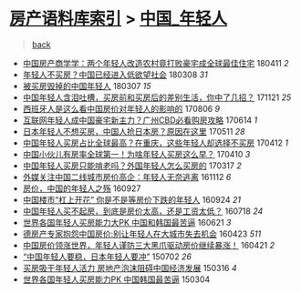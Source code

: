 [房产语料库索引](../../README.md)  > [中国_年轻人](中国_年轻人.md)
====
> [back](../README.md)

- [中国房产商学学：两个年轻人改造农村竟打败豪宅成全球最佳住宅](http://jkwz.applinzi.com/ittc/7090687262453138448.html#%E4%B8%AD%E5%9B%BD%E6%88%BF%E4%BA%A7%E5%95%86%E5%AD%A6%E5%AD%A6%EF%BC%9A%E4%B8%A4%E4%B8%AA%E5%B9%B4%E8%BD%BB%E4%BA%BA%E6%94%B9%E9%80%A0%E5%86%9C%E6%9D%91%E7%AB%9F%E6%89%93%E8%B4%A5%E8%B1%AA%E5%AE%85%E6%88%90%E5%85%A8%E7%90%83%E6%9C%80%E4%BD%B3%E4%BD%8F%E5%AE%85) 180411 *2* 
- [年轻人不买房？中国已经进入低欲望社会](http://jkwz.applinzi.com/ittc/7078041648082977803.html#%E5%B9%B4%E8%BD%BB%E4%BA%BA%E4%B8%8D%E4%B9%B0%E6%88%BF%EF%BC%9F%E4%B8%AD%E5%9B%BD%E5%B7%B2%E7%BB%8F%E8%BF%9B%E5%85%A5%E4%BD%8E%E6%AC%B2%E6%9C%9B%E7%A4%BE%E4%BC%9A) 180308 *31* 
- [被买房毁掉的中国年轻人](http://jkwz.applinzi.com/ittc/7077796370331468816.html#%E8%A2%AB%E4%B9%B0%E6%88%BF%E6%AF%81%E6%8E%89%E7%9A%84%E4%B8%AD%E5%9B%BD%E5%B9%B4%E8%BD%BB%E4%BA%BA) 180307 *15* 
- [中国年轻人含泪吐槽，买房前和买房后的差别生活，你中了几招？](http://jkwz.applinzi.com/ittc/7038414229726561296.html#%E4%B8%AD%E5%9B%BD%E5%B9%B4%E8%BD%BB%E4%BA%BA%E5%90%AB%E6%B3%AA%E5%90%90%E6%A7%BD%EF%BC%8C%E4%B9%B0%E6%88%BF%E5%89%8D%E5%92%8C%E4%B9%B0%E6%88%BF%E5%90%8E%E7%9A%84%E5%B7%AE%E5%88%AB%E7%94%9F%E6%B4%BB%EF%BC%8C%E4%BD%A0%E4%B8%AD%E4%BA%86%E5%87%A0%E6%8B%9B%EF%BC%9F) 171121 *25* 
- [西班牙人是这么看中国房价对年轻人的影响的](http://jkwz.applinzi.com/ittc/6998811833216271377.html#%E8%A5%BF%E7%8F%AD%E7%89%99%E4%BA%BA%E6%98%AF%E8%BF%99%E4%B9%88%E7%9C%8B%E4%B8%AD%E5%9B%BD%E6%88%BF%E4%BB%B7%E5%AF%B9%E5%B9%B4%E8%BD%BB%E4%BA%BA%E7%9A%84%E5%BD%B1%E5%93%8D%E7%9A%84) 170806 *9* 
- [互联网年轻人成中国豪宅新主力？广州CBD必看购房攻略](http://jkwz.applinzi.com/ittc/6978964257335952389.html#%E4%BA%92%E8%81%94%E7%BD%91%E5%B9%B4%E8%BD%BB%E4%BA%BA%E6%88%90%E4%B8%AD%E5%9B%BD%E8%B1%AA%E5%AE%85%E6%96%B0%E4%B8%BB%E5%8A%9B%EF%BC%9F%E5%B9%BF%E5%B7%9ECBD%E5%BF%85%E7%9C%8B%E8%B4%AD%E6%88%BF%E6%94%BB%E7%95%A5) 170614 *1* 
- [日本年轻人不想买房，中国人抢日本房？原因在这里](http://jkwz.applinzi.com/ittc/6966361304846566404.html#%E6%97%A5%E6%9C%AC%E5%B9%B4%E8%BD%BB%E4%BA%BA%E4%B8%8D%E6%83%B3%E4%B9%B0%E6%88%BF%EF%BC%8C%E4%B8%AD%E5%9B%BD%E4%BA%BA%E6%8A%A2%E6%97%A5%E6%9C%AC%E6%88%BF%EF%BC%9F%E5%8E%9F%E5%9B%A0%E5%9C%A8%E8%BF%99%E9%87%8C) 170511 *28* 
- [中国年轻人买房占比全球最高？在重庆，这些年轻人却选择不买房](http://jkwz.applinzi.com/ittc/6955656901550408708.html#%E4%B8%AD%E5%9B%BD%E5%B9%B4%E8%BD%BB%E4%BA%BA%E4%B9%B0%E6%88%BF%E5%8D%A0%E6%AF%94%E5%85%A8%E7%90%83%E6%9C%80%E9%AB%98%EF%BC%9F%E5%9C%A8%E9%87%8D%E5%BA%86%EF%BC%8C%E8%BF%99%E4%BA%9B%E5%B9%B4%E8%BD%BB%E4%BA%BA%E5%8D%B4%E9%80%89%E6%8B%A9%E4%B8%8D%E4%B9%B0%E6%88%BF) 170412 *1* 
- [中国小伙儿有房率全球第一！为啥年轻人买房这么早？](http://jkwz.applinzi.com/ittc/6954919591800210437.html#%E4%B8%AD%E5%9B%BD%E5%B0%8F%E4%BC%99%E5%84%BF%E6%9C%89%E6%88%BF%E7%8E%87%E5%85%A8%E7%90%83%E7%AC%AC%E4%B8%80%EF%BC%81%E4%B8%BA%E5%95%A5%E5%B9%B4%E8%BD%BB%E4%BA%BA%E4%B9%B0%E6%88%BF%E8%BF%99%E4%B9%88%E6%97%A9%EF%BC%9F) 170410 *3* 
- [中国年轻人买房只能啃老吗？外国年轻人怎么买房的](http://jkwz.applinzi.com/ittc/6945996650752508933.html#%E4%B8%AD%E5%9B%BD%E5%B9%B4%E8%BD%BB%E4%BA%BA%E4%B9%B0%E6%88%BF%E5%8F%AA%E8%83%BD%E5%95%83%E8%80%81%E5%90%97%EF%BC%9F%E5%A4%96%E5%9B%BD%E5%B9%B4%E8%BD%BB%E4%BA%BA%E6%80%8E%E4%B9%88%E4%B9%B0%E6%88%BF%E7%9A%84) 170317 *2* 
- [外媒关注中国二线城市房价高企：年轻人无奈逃离](http://jkwz.applinzi.com/ittc/6899400826325304324.html#%E5%A4%96%E5%AA%92%E5%85%B3%E6%B3%A8%E4%B8%AD%E5%9B%BD%E4%BA%8C%E7%BA%BF%E5%9F%8E%E5%B8%82%E6%88%BF%E4%BB%B7%E9%AB%98%E4%BC%81%EF%BC%9A%E5%B9%B4%E8%BD%BB%E4%BA%BA%E6%97%A0%E5%A5%88%E9%80%83%E7%A6%BB) 161112 *6* 
- [房价，中国的年轻人之殇](http://jkwz.applinzi.com/ittc/6882600159472518148.html#%E6%88%BF%E4%BB%B7%EF%BC%8C%E4%B8%AD%E5%9B%BD%E7%9A%84%E5%B9%B4%E8%BD%BB%E4%BA%BA%E4%B9%8B%E6%AE%87) 160927  
- [中国楼市“杠上开花” 你是不是等房价下跌的年轻人](http://jkwz.applinzi.com/ittc/6881573096363918341.html#%E4%B8%AD%E5%9B%BD%E6%A5%BC%E5%B8%82%E2%80%9C%E6%9D%A0%E4%B8%8A%E5%BC%80%E8%8A%B1%E2%80%9D+%E4%BD%A0%E6%98%AF%E4%B8%8D%E6%98%AF%E7%AD%89%E6%88%BF%E4%BB%B7%E4%B8%8B%E8%B7%8C%E7%9A%84%E5%B9%B4%E8%BD%BB%E4%BA%BA) 160924 *21* 
- [中国年轻人买不起房，到底是房价太高，还是工资太低？](http://jkwz.applinzi.com/ittc/6856184583514752005.html#%E4%B8%AD%E5%9B%BD%E5%B9%B4%E8%BD%BB%E4%BA%BA%E4%B9%B0%E4%B8%8D%E8%B5%B7%E6%88%BF%EF%BC%8C%E5%88%B0%E5%BA%95%E6%98%AF%E6%88%BF%E4%BB%B7%E5%A4%AA%E9%AB%98%EF%BC%8C%E8%BF%98%E6%98%AF%E5%B7%A5%E8%B5%84%E5%A4%AA%E4%BD%8E%EF%BC%9F) 160718 *24* 
- [世界各国年轻人买房能力大PK 中国和韩国最苦逼](http://jkwz.applinzi.com/ittc/6846177367206396932.html#%E4%B8%96%E7%95%8C%E5%90%84%E5%9B%BD%E5%B9%B4%E8%BD%BB%E4%BA%BA%E4%B9%B0%E6%88%BF%E8%83%BD%E5%8A%9B%E5%A4%A7PK+%E4%B8%AD%E5%9B%BD%E5%92%8C%E9%9F%A9%E5%9B%BD%E6%9C%80%E8%8B%A6%E9%80%BC) 160621 *3* 
- [德房产专家抱怨中国房价:别让年轻人在大城市失去机会](http://jkwz.applinzi.com/ittc/6824081233411572741.html#%E5%BE%B7%E6%88%BF%E4%BA%A7%E4%B8%93%E5%AE%B6%E6%8A%B1%E6%80%A8%E4%B8%AD%E5%9B%BD%E6%88%BF%E4%BB%B7%3A%E5%88%AB%E8%AE%A9%E5%B9%B4%E8%BD%BB%E4%BA%BA%E5%9C%A8%E5%A4%A7%E5%9F%8E%E5%B8%82%E5%A4%B1%E5%8E%BB%E6%9C%BA%E4%BC%9A) 160423 *511* 
- [中国房价领涨世界，年轻人谨防三大黑爪驱动房价继续暴涨！](http://jkwz.applinzi.com/ittc/6823657857886979077.html#%E4%B8%AD%E5%9B%BD%E6%88%BF%E4%BB%B7%E9%A2%86%E6%B6%A8%E4%B8%96%E7%95%8C%EF%BC%8C%E5%B9%B4%E8%BD%BB%E4%BA%BA%E8%B0%A8%E9%98%B2%E4%B8%89%E5%A4%A7%E9%BB%91%E7%88%AA%E9%A9%B1%E5%8A%A8%E6%88%BF%E4%BB%B7%E7%BB%A7%E7%BB%AD%E6%9A%B4%E6%B6%A8%EF%BC%81) 160421 *2* 
- [“中国年轻人要稳，日本年轻人要冲”](http://jkwz.applinzi.com/ittc/547650611417979203.html#%E2%80%9C%E4%B8%AD%E5%9B%BD%E5%B9%B4%E8%BD%BB%E4%BA%BA%E8%A6%81%E7%A8%B3%EF%BC%8C%E6%97%A5%E6%9C%AC%E5%B9%B4%E8%BD%BB%E4%BA%BA%E8%A6%81%E5%86%B2%E2%80%9D) 150702 *26* 
- [买房吸干年轻人活力 房地产泡沫阻碍中国经济发展](http://jkwz.applinzi.com/ittc/547650611397731620.html#%E4%B9%B0%E6%88%BF%E5%90%B8%E5%B9%B2%E5%B9%B4%E8%BD%BB%E4%BA%BA%E6%B4%BB%E5%8A%9B+%E6%88%BF%E5%9C%B0%E4%BA%A7%E6%B3%A1%E6%B2%AB%E9%98%BB%E7%A2%8D%E4%B8%AD%E5%9B%BD%E7%BB%8F%E6%B5%8E%E5%8F%91%E5%B1%95) 150316 *4* 
- [世界各国年轻人买房能力PK 中国韩国最苦逼](http://jkwz.applinzi.com/ittc/547650611395002907.html#%E4%B8%96%E7%95%8C%E5%90%84%E5%9B%BD%E5%B9%B4%E8%BD%BB%E4%BA%BA%E4%B9%B0%E6%88%BF%E8%83%BD%E5%8A%9BPK+%E4%B8%AD%E5%9B%BD%E9%9F%A9%E5%9B%BD%E6%9C%80%E8%8B%A6%E9%80%BC) 150304  
